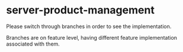 # server-product-management
Please switch through branches in order to see the implementation.

Branches are on feature level, having different feature implementation associated with them.
